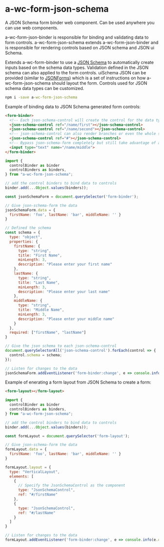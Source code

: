 # a-wc-form-json-schema

A JSON Schema form binder web component. Can be used anywhere you can use web components.

a-wc-form-json-binder is responsible for binding and validating data to form controls.
a-wc-form-json-schema extends a-wc-form-json-binder and is responsible for rendering controls based on JSON schema and JSON ui Schema.

Extends a-wc-form-binder to use a [JSON Schema](https://json-schema.org/) to automatically create inputs based on the schema data types. Validation defined in the JSON schema can also applied to the form controls.
uiSchema JSON can be provided (similar to [JSONForms](https://jsonforms.io/docs/uischema)) which is a set of instructions on how a-wc-form-json-schema should layout the form.
Controls used for JSON schema data types can be customized.


```cmd
npm i -save a-wc-form-json-schema
```

Example of binding data to JSON Schema generated form controls:
```html
<form-binder>
  <!-- Each json-schema-control will create the control for the data type from a set  -->
  <json-schema-control ref="/name/first"></json-schema-control>
  <json-schema-control ref="/name/second"></json-schema-control>
  <!-- json-schema-control can also render branches or even the whole schema -->
  <json-schema-control ref="#"></json-schema-control>
  <!-- Bypass json-schema-form completely but still take advantage of a-wc-form-binder data binding and validation -->
  <input type="text" name="/name/middle">
</form-binder>
```
```js
import {
  controlBinder as binder
  controlBinders as binders,
} from "a-wc-form-json-schema";

// add the control binders to bind data to controls
binder.add(...Object.values(binders));

const jsonSchemaForm = document.querySelector('form-binder');

// Give json-schema-form the data
jsonSchemaForm.data = {
  firstName: 'foo', lastName: 'bar', middleName: '' }
}

// Defined the schema
const schema = {
  type: "object",
  properties: {
    firstName: {
      type: "string",
      title: "First Name",
      minLength: 3,
      description: "Please enter your first name"
    },
    lastName: {
      type: "string",
      title: "Last Name",
      minLength: 3,
      description: "Please enter your last name"
    },
    middleName: {
      type: "string",
      title: "Middle Name",
      minLength: 3,
      description: "Please enter your middle name"
    }
  },
  required: ["firstName", "lastName"]
}

// Give the json schema to each json-schema-control
document.querySelectorAll('json-schema-control').forEach(control => {
  control.schema = schema;
});

// Listen for changes to the data
jsonSchemaForm.addEventListener('form-binder:change', e => console.info(e.detail.data));
```

Example of enerating a form layout from JSON Schema to create a form:
```html
<form-layout></form-layout>
```
```js
import {
  controlBinder as binder
  controlBinders as binders,
} from "a-wc-form-json-schema";

// add the control binders to bind data to controls
binder.add(...Object.values(binders));

const formLayout = document.querySelector('form-layout');

// Give json-schema-form the data
formLayout.data = {
  firstName: 'foo', lastName: 'bar', middleName: '' }
}

formLayout.layout = {
  type: "VerticalLayout",
  elements: [
    {
      // Specify the JsonSchemaControl as the component
      type: "JsonSchemaControl",
      ref: "#/firstName"
    },
    {
      type: "JsonSchemaControl",
      ref: "#/lastName"
    }
  ]
}

// Listen for changes to the data
formLayout.addEventListener('form-binder:change', e => console.info(e.detail.data));
```
